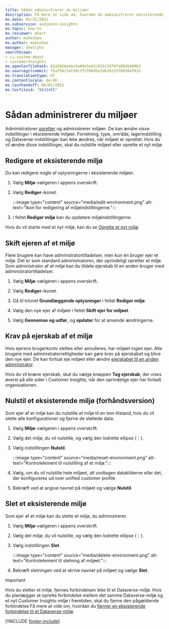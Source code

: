 ```yaml
---
title: Sådan administrerer du miljøer
description: Få mere at vide om, hvordan du administrerer eksisterende Customer Insights-miljøer som administrator".
ms.date: 05/31/2022
ms.subservice: audience-insights
ms.topic: how-to
ms.reviewer: mhart
author: mukeshpo
ms.author: mukeshpo
manager: shellyha
searchScope:
- ci-system-about
- customerInsights
ms.openlocfilehash: 62a5856edac5e66e5e42c93313d78fa6826469b3
ms.sourcegitcommit: f5af5613afd9c3f2f0695e2d62d225f0b504f033
ms.translationtype: HT
ms.contentlocale: da-DK
ms.lasthandoff: 06/01/2022
ms.locfileid: "8833485"
---
```

# <a name="how-to-manage-environments"></a>Sådan administrerer du miljøer

Administratorer [opretter](create-environment.md) og administrerer miljøer. De kan ændre visse indstillinger i eksisterende miljøer. Forretning, type, område, lagerindstilling og Dataverse-indstillinger kan ikke ændres, når miljøet er oprettet. Hvis du vil ændre disse indstillinger, skal du nulstille miljøet eller oprette et nyt miljø.

## <a name="edit-an-existing-environment"></a>Redigere et eksisterende miljø

Du kan redigere nogle af oplysningerne i eksisterende miljøer.

1. Vælg **Miljø**-vælgeren i appens overskrift.

1. Vælg **Rediger**-ikonet.

   :::image type="content" source="media/edit-environment.png" alt-text="Ikon for redigering af miljøindstillingerne.":::

1. I feltet **Rediger miljø** kan du opdatere miljøindstillingerne.

Hvis du vil starte med et nyt miljø, kan du se [Oprette et nyt miljø](create-environment.md).

## <a name="change-the-owner-of-an-environment"></a>Skift ejeren af et miljø

Flere brugere kan have administratortilladelser, men kun én bruger ejer et miljø. Det er som standard administratoren, der oprindeligt opretter et miljø. Som administrator af et miljø kan du tildele ejerskab til en anden bruger med administratortilladelser.

1. Vælg **Miljø**-vælgeren i appens overskrift.

1. Vælg **Rediger**-ikonet.

1. Gå til trinnet **Grundlæggende oplysninger** i feltet **Rediger miljø**.

1. Vælg den nye ejer af miljøet i feltet **Skift ejer for miljøet**.  

1. Vælg **Gennemse og udfør**, og **opdater** for at anvende ændringerne.

## <a name="claim-ownership-of-an-environment"></a>Krav på ejerskab af et miljø

Hvis ejerens brugerkonto slettes eller annulleres, har miljøet ingen ejer. Alle brugere med administratorrettigheder kan gøre krav på ejerskabet og blive den nye ejer. De kan fortsat eje miljøet eller ændre [ejerskabet til en anden administrator](#change-the-owner-of-an-environment).

Hvis du vil kræve ejerskab, skal du vælge knappen **Tag ejerskab**, der vises øverst på alle sider i Customer Insights, når den oprindelige ejer har forladt organisationen.

## <a name="reset-an-existing-environment-preview"></a>Nulstil et eksisterende miljø (forhåndsversion)

Som ejer af et miljø kan du nulstille et miljø til en tom tilstand, hvis du vil slette alle konfigurationer og fjerne de slettede data.

1. Vælg **Miljø**-vælgeren i appens overskrift.

1. Vælg det miljø, du vil nulstille, og vælg den lodrette ellipse (&vellip;).

1. Vælg indstillingen **Nulstil**.

   :::image type="content" source="media/reset-environment.png" alt-text="Kontrolelement til nulstilling af et miljø.":::

1. Vælg, om du vil nulstille hele miljøet, alt undtagen datakilderne eller det, der konfigureres ud over unified customer profile.

1. Bekræft ved at angive navnet på miljøet og vælge **Nulstil**.

## <a name="delete-an-existing-environment"></a>Slet et eksisterende miljø

Som ejer af et miljø kan du slette et miljø, du administrerer.

1. Vælg **Miljø**-vælgeren i appens overskrift.

1. Vælg det miljø, du vil nulstille, og vælg den lodrette ellipse (&vellip;). 

1. Vælg indstillingen **Slet**.

   :::image type="content" source="media/delete-environment.png" alt-text="Kontrolelement til sletning af miljøet.":::

1. Bekræft sletningen ved at skrive navnet på miljøet og vælge **Slet**.

> [!IMPORTANT]
> Hvis du sletter et miljø, fjernes forbindelsen ikke til et Dataverse-miljø. Hvis du planlægger at oprette forbindelse mellem det samme Dataverse-miljø og et nyt Customer Insights-miljø i fremtiden, skal du fjerne den pågældende forbindelse  Få mere at vide om, hvordan du [fjerner en eksisterende forbindelse til et Dataverse-miljø](customer-insights-dataverse.md#remove-an-existing-connection-to-a-dataverse-environment).

[!INCLUDE [footer-include](includes/footer-banner.md)]
